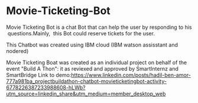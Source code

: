 # Movie-Ticketing-Bot

Movie Ticketing Bot is a chat Bot that can help the user by responding to his questions.Mainly,  this Bot could reserve tickets for the user.

This Chatbot was created using IBM cloud (IBM watson assisstant and nodered)

Movie Ticketing Boat was created as an individual project on behalf of the event "Build A Thon": it as reviexed and approved by SmartInternz and SmartBridge
Link to demo:https://www.linkedin.com/posts/hadil-ben-amor-777a981ba_projectbuildathon-chatbot-movieticketingbot-activity-6778226387233988608-hLWb?utm_source=linkedin_share&utm_medium=member_desktop_web 

